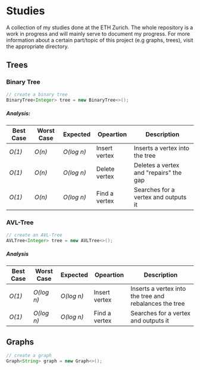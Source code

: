 Studies
===

A collection of my studies done at the ETH Zurich. The whole repository is a work in progress and will mainly serve to document my progress. For more information about a certain part/topic of this project (e.g graphs, trees), visit the appropriate directory. 

## Trees

### Binary Tree

```Java
// create a binary tree
BinaryTree<Integer> tree = new BinaryTree<>();
```

##### Analysis:
| Best Case | Worst Case | Expected | Opeartion   | Description                          |
|-----------|------------|----------|-------------|--------------------------------------|
| *O(1)*      | *O(n)*       | *O(log n)* | Insert vertex | Inserts a vertex into the tree         |
| *O(1)*      | *O(n)*       | *O(log n)* | Delete vertex | Deletes a vertex and "repairs" the gap |
| *O(1)*      | *O(n)*       | *O(log n)* | Find a vertex | Searches for a vertex and outputs it   |

### AVL-Tree

```Java
// create an AVL-Tree
AVLTree<Integer> tree = new AVLTree<>();
```

##### Analysis
| Best Case | Worst Case | Expected | Opeartion   | Description                                          |
|-----------|------------|----------|-------------|------------------------------------------------------|
| *O(1)*      | *O(log n)*   | *O(log n)* | Insert vertex | Inserts a vertex into the tree and rebalances the tree |
| *O(1)*      | *O(log n)*   | *O(log n)* | Find a vertex | Searches for a vertex and outputs it                   |

## Graphs

```Java
// create a graph
Graph<String> graph = new Graph<>();
```